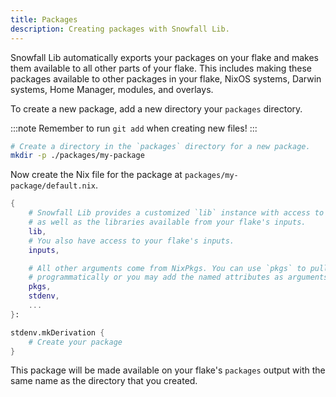 ```yaml
---
title: Packages
description: Creating packages with Snowfall Lib.
---
```


Snowfall Lib automatically exports your packages on your flake and makes them available to
all other parts of your flake. This includes making these packages available to other packages
in your flake, NixOS systems, Darwin systems, Home Manager, modules, and overlays.

To create a new package, add a new directory your `packages` directory.

:::note
Remember to run `git add` when creating new files!
:::

```bash
# Create a directory in the `packages` directory for a new package.
mkdir -p ./packages/my-package
```

Now create the Nix file for the package at `packages/my-package/default.nix`.

```nix
{
    # Snowfall Lib provides a customized `lib` instance with access to your flake's library
    # as well as the libraries available from your flake's inputs.
    lib,
    # You also have access to your flake's inputs.
    inputs,

    # All other arguments come from NixPkgs. You can use `pkgs` to pull packages or helpers
    # programmatically or you may add the named attributes as arguments here.
    pkgs,
    stdenv,
    ...
}:

stdenv.mkDerivation {
    # Create your package
}
```

This package will be made available on your flake's `packages` output with the same name as the
directory that you created.
